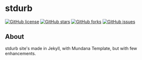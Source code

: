 # stdurb

[![GitHub license](https://img.shields.io/github/license/studiourbanna/studiourbanna.github.io?style=for-the-badge)](https://github.com/studiourbanna/studiourbanna.github.io)
[![GitHub stars](https://img.shields.io/github/stars/studiourbanna/studiourbanna.github.io?style=for-the-badge)](https://github.com/studiourbanna/studiourbanna.github.io/stargazers)
[![GitHub forks](https://img.shields.io/github/forks/studiourbanna/studiourbanna.github.io?style=for-the-badge)](https://github.com/studiourbanna/studiourbanna.github.io/network)
[![GitHub issues](https://img.shields.io/github/issues/studiourbanna/studiourbanna.github.io?style=for-the-badge)](https://github.com/studiourbanna/studiourbanna.github.io/issues)

## About

stdurb site's made in Jekyll, with Mundana Template, but with few enhancements.
